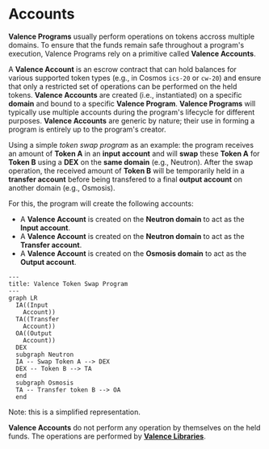 # Accounts

**Valence Programs** usually perform operations on tokens accross multiple domains. To ensure that the funds remain safe throughout a program's execution, Valence Programs rely on a primitive called **Valence Accounts**.

A **Valence Account** is an escrow contract that can hold balances for various supported token types (e.g., in Cosmos `ics-20` or `cw-20`) and ensure that only a restricted set of operations can be performed on the held tokens.
**Valence Accounts** are created (i.e., instantiated) on a specific **domain** and bound to a specific **Valence Program**. **Valence Programs** will typically use multiple accounts during the program's lifecycle for different purposes. **Valence Accounts** are generic by nature; their use in forming a program is entirely up to the program's creator.

Using a simple _token swap program_ as an example: the program receives an amount of **Token A** in an **input account** and will **swap** these **Token A** for **Token B** using a **DEX** on the **same domain** (e.g., Neutron). After the swap operation, the received amount of **Token B** will be temporarily held in a **transfer account** before being transfered to a final **output account** on another domain (e.g., Osmosis).

For this, the program will create the following accounts:
- A **Valence Account** is created on the **Neutron domain** to act as the **Input account**.
- A **Valence Account** is created on the **Neutron domain** to act as the **Transfer account**.
- A **Valence Account** is created on the **Osmosis domain** to act as the **Output account**.

```mermaid
---
title: Valence Token Swap Program
---
graph LR
  IA((Input
    Account))
  TA((Transfer
    Account))
  OA((Output
	Account))
  DEX
  subgraph Neutron
  IA -- Swap Token A --> DEX
  DEX -- Token B --> TA
  end
  subgraph Osmosis
  TA -- Transfer token B --> OA
  end
```
Note: this is a simplified representation.

**Valence Accounts** do not perform any operation by themselves on the held funds. The operations are performed by **[Valence Libraries](./libraries_and_functions.md)**.
